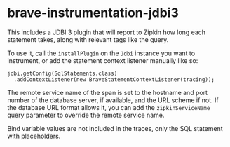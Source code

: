 # brave-instrumentation-jdbi3

This includes a JDBI 3 plugin that will report to Zipkin how long each
statement takes, along with relevant tags like the query.

To use it, call the `installPlugin` on the `Jdbi` instance you want to
instrument, or add the statement context listener manually like so:
```
jdbi.getConfig(SqlStatements.class)
  .addContextListener(new BraveStatementContextListener(tracing));
```

The remote service name of the span is set to the hostname and port number of
the database server, if available, and the URL scheme if not. If the database
URL format allows it, you can add the `zipkinServiceName` query parameter to
override the remote service name.

Bind variable values are not included in the traces, only the SQL statement
with placeholders.